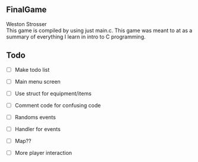 FinalGame
--- 
Weston Strosser \
This game is compiled by using just main.c.
    This game was meant to at as a summary of everything I learn in intro to C programming.
    

Todo
-
- [ ] Make todo list 
- [ ] Main menu screen
- [ ] Use struct for equipment/items
- [ ] Comment code for confusing code
- [ ] Randoms events
- [ ] Handler for events
- [ ] Map??
- [ ] More player interaction

